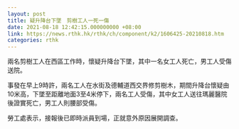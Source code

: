 ```yaml
---
layout: post
title: 疑升降台下墜　剪樹工人一死一傷
date: 2021-08-18 12:42:15.000000000 +08:00
link: https://news.rthk.hk/rthk/ch/component/k2/1606425-20210818.htm
categories: rthk
---
```


兩名剪樹工人在西區工作時，懷疑升降台下墜，其中一名女工人死亡，男工人受傷送院。

事發在早上9時許，兩名工人在水街及德輔道西交界修剪樹木，期間升降台懷疑由10米高，下墜至距離地面3至4米停下，兩名工人受傷，其中女工人送往瑪麗醫院後證實死亡，男工人則腰部受傷。

勞工處表示，接報後已即時派員到場，正就意外原因展開調查。
